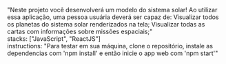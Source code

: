 "Neste projeto você desenvolverá um modelo do sistema solar! Ao utilizar essa aplicação, uma pessoa usuária deverá ser capaz de: Visualizar todos os planetas do sistema solar renderizados na tela; Visualizar todas as cartas com informações sobre missões espaciais;" \
stacks: ["JavaScript", "ReactJS"] \
instructions: "Para testar em sua máquina, clone o repositório, instale as dependencias com 'npm install' e então inicie o app web com 'npm start'"
